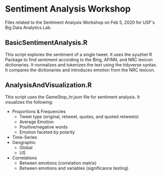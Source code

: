 # Sentiment Analysis Workshop

Files related to the Sentiment Analysis Workshop on Feb 5, 2020 for USF's Big Data Analytics Lab.

##  BasicSentimentAnalysis.R
This script explores the sentiment of a single tweet. It uses the syuzhet R Package to find sentiment according to the Bing, AFINN, and NRC lexicon dictionaries. It normalizes and tokenizes the text using the tidyverse syntax. It compares the dictionaries and introduces emotion from the NRC lexicon.

## AnalysisAndVisualization.R
This script uses the GameStop_hr.json file for sentiment analysis. It visualizes the following:
* Proportions & Frequencies
  * Tweet type (original, retweet, quotes, and quoted retweets)
  * Average Emotion
  * Positive/negative words
  * Emotion faceted by polarity
* Time-Series
* Geographic
  * Global
  * US
* Correlations 
  * Between emotions (correlation matrix)
  * Between emotions and variables (significance testing)

